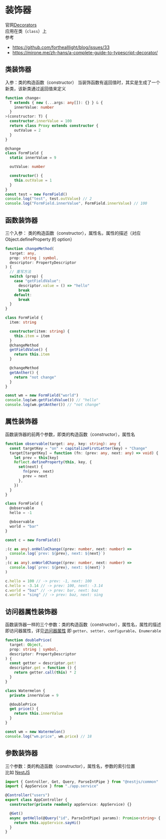 # 装饰器

官网[Decorators](https://www.typescriptlang.org/docs/handbook/decorators.html)  
应用在类（`class`）上  
参考

- https://github.com/forthealllight/blog/issues/33
- https://mirone.me/zh-hans/a-complete-guide-to-typescript-decorator/

## 类装饰器

入参：类的构造函数（constructor）
当装饰函数有返回值时，其实是生成了一个新类，该新类通过返回值来定义

```ts
function change<
  T extends { new (...args: any[]): {} } & {
    innerValue: number
  }
>(constructor: T) {
  constructor.innerValue = 100
  return class Proxy extends constructor {
    outValue = 2
  }
}

@change
class FormField {
  static innerValue = 9

  outValue: number

  constructor() {
    this.outValue = 1
  }
}
const test = new FormField()
console.log("test", test.outValue) // 2
console.log("FormField.innerValue", FormField.innerValue) // 100
```

## 函数装饰器

三个入参：
类的构造函数（constructor），属性名，属性的描述（对应 Object.defineProperty 的 option）

```ts
function changeMethod(
  target: any,
  prop: string | symbol,
  descriptor: PropertyDescriptor
) {
  // 重写方法
  switch (prop) {
    case "getFieldValue":
      descriptor.value = () => "hello"
      break
    default:
      break
  }
}

class FormField {
  item: string

  constructor(item: string) {
    this.item = item
  }
  @changeMethod
  getFieldValue() {
    return this.item
  }

  @changeMethod
  getAnther() {
    return "not change"
  }
}

const wm = new FormField("world")
console.log(wm.getFieldValue()) // "hello"
console.log(wm.getAnther()) // "not change"
```

## 属性装饰器

函数装饰器的前两个参数，即类的构造函数（constructor），属性名

```ts
function observable(target: any, key: string): any {
  const targetKey = "on" + capitalizeFirstLetter(key) + "Change"
  target[targetKey] = function (fn: (prev: any, next: any) => void) {
    let prev = this[key]
    Reflect.defineProperty(this, key, {
      set(next) {
        fn(prev, next)
        prev = next
      },
    })
  }
}

class FormField {
  @observable
  hello = -1

  @observable
  world = "bar"
}

const c = new FormField()

;(c as any).onHelloChange((prev: number, next: number) =>
  console.log(`prev: ${prev}, next: ${next}`)
)
;(c as any).onWorldChange((prev: number, next: number) =>
  console.log(`prev: ${prev}, next: ${next}`)
)

c.hello = 100 // -> prev: -1, next: 100
c.hello = -3.14 // -> prev: 100, next: -3.14
c.world = "baz" // -> prev: bar, next: baz
c.world = "sing" // -> prev: baz, next: sing
```

## 访问器属性装饰器

函数装饰器一样的三个参数：类的构造函数（constructor），属性名，属性的描述
即访问器属性，详见[访问器属性](../js/021_oop.md#访问器属性) 即 `getter`、`setter`、`configurable`、`Enumerable`

```ts
function doublePrice(
  target: Object,
  prop: string | symbol,
  descriptor: PropertyDescriptor
) {
  const getter = descriptor.get!
  descriptor.get = function () {
    return getter.call(this) * 2
  }
}

class Watermelon {
  private innerValue = 9

  @doublePrice
  get price() {
    return this.innerValue
  }
}

const wm = new Watermelon()
console.log("wm.price", wm.price) // 18
```

## 参数装饰器

三个参数：类的构造函数（constructor），属性名，参数的索引位置  
比如 [NestJS](https://forlornlily.github.io/server-notes/nest/06_pipe.html#%E5%86%85%E7%BD%AE-pipe)

```ts
import { Controller, Get, Query, ParseIntPipe } from "@nestjs/common"
import { AppService } from "./app.service"

@Controller("users")
export class AppController {
  constructor(private readonly appService: AppService) {}

  @Get()
  async getHello(@Query("id", ParseIntPipe) params): Promise<string> {
    return this.appService.sayHi()
  }
}
```

